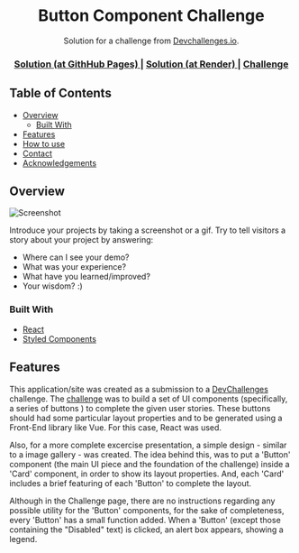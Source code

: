 <h1 align="center">Button Component Challenge</h1>

<div align="center">
   Solution for a challenge from  <a href="http://devchallenges.io" target="_blank">Devchallenges.io</a>.
</div>

<div align="center">
  <h3>
    <a href="https://jcgm3205.github.io/button-component-challenge/">
      Solution (at GithHub Pages)
    </a>
    <span> | </span>
    <a href="https://button-component-challenge.onrender.com/">
      Solution (at Render)
    </a> 
    <span> | </span>
    <a href="https://devchallenges.io/challenges/ohgVTyJCbm5OZyTB2gNY">
      Challenge
    </a>
  </h3>
</div>

<!-- TABLE OF CONTENTS -->

## Table of Contents

- [Overview](#overview)
  - [Built With](#built-with)
- [Features](#features)
- [How to use](#how-to-use)
- [Contact](#contact)
- [Acknowledgements](#acknowledgements)

<!-- OVERVIEW -->

## Overview

![Screenshot](https://user-images.githubusercontent.com/91711789/159857739-5b8be525-052b-415a-b0aa-1641ed763e63.png)

Introduce your projects by taking a screenshot or a gif. Try to tell visitors a story about your project by answering:

- Where can I see your demo?
- What was your experience?
- What have you learned/improved?
- Your wisdom? :)

### Built With


- [React](https://reactjs.org/)
- [Styled Components](https://styled-components.com/)
 

## Features

This application/site was created as a submission to a [DevChallenges](https://devchallenges.io/challenges) challenge. The [challenge](https://devchallenges.io/challenges/ohgVTyJCbm5OZyTB2gNY) was to build a set of UI components (specifically, a series of buttons ) to complete the given user stories. These buttons should had some particular layout properties and to be generated using a Front-End library like Vue. For this case, React was used.

Also, for a more complete excercise presentation, a simple design - similar to a image gallery - was created. The idea behind this, was to put a 'Button' component (the main UI piece and the foundation of the challenge) inside a 'Card' component, in order to show its layout properties. And, each 'Card' includes a brief featuring of each 'Button' to complete the layout.

Although in the Challenge page, there are no instructions regarding any possible utility for the 'Button' components, for the sake of completeness, every 'Button' has a small function added. When a 'Button' (except those containing the "Disabled" text) is clicked, an alert box appears, showing a legend.  
